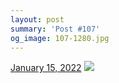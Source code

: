 ```yaml
---
layout: post
summary: 'Post #107'
og_image: 107-1280.jpg
---
```


<p>
  <time>
    <a href="/107">January 15, 2022</a>
  </time>
  <a href="/107">
    <img src="{{ site.assets_url }}/107-640.jpg" srcset="{{ site.assets_url }}/107-320.jpg 320w, {{ site.assets_url }}/107-640.jpg 640w, {{ site.assets_url }}/107-960.jpg 960w, {{ site.assets_url }}/107-1280.jpg 1280w" sizes="(min-width: 700px) 50vw, calc(100vw - 2rem)" />
  </a>
</p>
